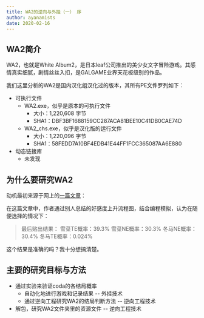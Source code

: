 ```yaml
---
title: WA2的逆向与外挂（一） 序
author: ayanamists
date: 2020-02-16
---
```


## WA2简介

WA2，也就是White Album2，是日本leaf公司推出的美少女文字冒险游戏。其感情真实细腻，剧情丝丝入扣，是GALGAME业界天花板级别的作品。

我们这里分析的WA2是国内汉化组汉化过的版本，其所有PE文件罗列如下：

+ 可执行文件
  + WA2.exe，似乎是原本的可执行文件
    + 大小：1,220,608 字节
    + SHA1：DBF3BF1688159CC287ACA81BEE10C41DB0CAE74D
  + WA2_chs.exe，似乎是汉化版的运行文件
    + 大小：1,220,096 字节
    + SHA1：58FEDD7A10BF4EDB41E44FF1FCC365087AA6E880
+ 动态链接库
  + 未发现

## 为什么要研究WA2

动机最初来源于网上的[一篇文章](https://blog.csdn.net/applebananac123/article/details/59253642)：

在这篇文章中，作者通过别人总结的好感度上升流程图，结合编程模拟，认为在随便选择的情况下：

> 最后贴出结果：
雪菜TE概率：39.3%
雪菜NE概率：30.3%
冬马NE概率：30.4%
冬马TE概率：0.024%

这个结果是准确的吗？我十分想搞清楚。

## 主要的研究目标与方法

+ 通过实验来验证coda的各结局概率
  + 自动化地进行游戏和记录结果 -- 外挂技术
  + 通过逆向工程研究WA2的结局判断方法 -- 逆向工程技术
+ 解包，研究WA2文件夹里的资源文件 -- 逆向工程技术
